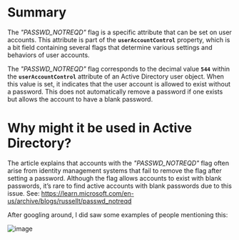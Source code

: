 # Summary

The *"PASSWD_NOTREQD"* flag is a specific attribute that can be set on user accounts. This attribute is part of the **`userAccountControl`** property, which is a bit field containing several flags that determine various settings and behaviors of user accounts.

The *"PASSWD_NOTREQD"* flag corresponds to the decimal value **`544`** within the **`userAccountControl`** attribute of an Active Directory user object. When this value is set, it indicates that the user account is allowed to exist without a password. This does not automatically remove a password if one exists but allows the account to have a blank password.

# Why might it be used in Active Directory?

The article explains that accounts with the *"PASSWD_NOTREQD"* flag often arise from identity management systems that fail to remove the flag after setting a password. Although the flag allows accounts to exist with blank passwords, it’s rare to find active accounts with blank passwords due to this issue. See: https://learn.microsoft.com/en-us/archive/blogs/russellt/passwd_notreqd

After googling around, I did saw some examples of people mentioning this:

![image](https://github.com/user-attachments/assets/f6a95b4b-2379-4a48-80bf-6f0266e6ddf1)
